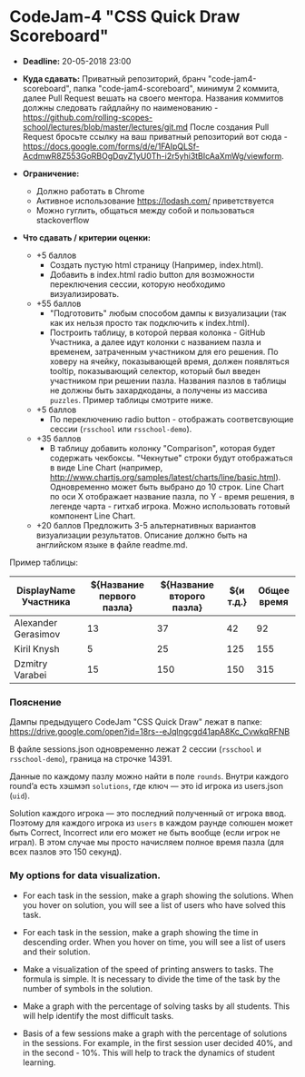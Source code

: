 # CodeJam-4 "CSS Quick Draw Scoreboard"

- **Deadline:** 20-05-2018 23:00
- **Куда сдавать:** Приватный репозиторий, бранч "code-jam4-scoreboard", папка "code-jam4-scoreboard", минимум 2 коммита, далее Pull Request вешать на своего ментора. Названия коммитов должны следовать гайдлайну по наименованию - https://github.com/rolling-scopes-school/lectures/blob/master/lectures/git.md
После создания Pull Request бросьте ссылку на ваш приватный репозиторий вот сюда - https://docs.google.com/forms/d/e/1FAIpQLSf-AcdmwR8Z553GoRBOgDqvZ1yU0Th-i2r5yhi3tBIcAaXmWg/viewform.
- **Ограничение:**
    - Должно работать в Chrome
    - Активное использование https://lodash.com/ приветствуется 
    - Можно гуглить, общаться между собой и пользоваться stackoverflow

- **Что сдавать / критерии оценки:**
    - +5 баллов
      - Создать пустую html страницу (Например, index.html). 
      - Добавить в index.html radio button для возможности переключения сессии, которую необходимо визуализировать.
    - +55 баллов
      - "Подготовить" любым способом дампы к визуализации (так как их нельзя просто так подключить к index.html).
      - Построить таблицу, в которой первая колонка - GitHub Участника, а далее идут колонки с названием пазла и временем, затраченным участником для его решения. По ховеру на ячейку, показывающей время, должен появляться tooltip, показывающий селектор, который был введен участником при решении пазла. Названия пазлов в таблицы не должны быть захардкоданы, а получены из массива  `puzzles`. Пример таблицы смотрите ниже.
    - +5 баллов
      - По переключению radio button - отображать соответсвующие сессии (`rsschool` или `rsschool-demo`).
    - +35 баллов
      - В таблицу добавить колонку "Comparison", которая будет содержать чекбоксы. "Чекнутые" строки будут отображаться в 
      виде Line Chart (например, http://www.chartjs.org/samples/latest/charts/line/basic.html). Одновременно может быть выбрано до 10 строк. Line Chart по оси Х отображает название пазла, по Y - время решения, в легенде чарта - гитхаб игрока.
      Можно использовать готовый компонент Line Chart. 
    - +20 баллов
        Предложить 3-5 альтернативных вариантов визуализации результатов.  Описание должно быть на английском языке в файле readme.md.
 
Пример таблицы:
  
| DisplayName Участника  | ${Название первого пазла} | ${Название второго пазла} | ${и т.д.} | Общее время |
|-----------|-------------|-------------|-------------|-------------|
| Alexander Gerasimov | 13 | 37 | 42 | 92 |
| Kiril Knysh | 5 | 25 | 125 | 155 |
| Dzmitry Varabei | 15 | 150 | 150 | 315 |  

### Пояснение
Дампы предыдущего CodeJam "CSS Quick Draw" лежат в папке:
https://drive.google.com/open?id=18rs--eJqlngcgd41apA8Kc_CvwkqRFNB

В файле sessions.json одновременно лежат 2 сессии (`rsschool` и `rsschool-demo`), граница на строчке 14391.

Данные по каждому пазлу можно найти в поле `rounds`. Внутри каждого round’a есть хэшмэп `solutions`, где ключ — это id игрока из users.json (`uid`).

Solution каждого игрока — это последний полученный от игрока ввод.
Поэтому для каждого игрока из `users` в каждом раунде солюшен может быть Correct, Incorrect или его может не быть вообще
(если игрок не играл). В этом случае мы просто начисляем полное время пазла (для всех пазлов это 150 секунд).


### My options for data visualization.

* For each task in the session, make a graph showing the solutions. When you hover on solution, you will see a list of users who have solved this task.

* For each task in the session, make a graph showing the time in descending order. When you hover on time, you will see a list of users and their solution.

* Make a visualization of the speed of printing answers to tasks. The formula is simple. It is necessary to divide the time of the task by the number of symbols in the solution.

* Make a graph with the percentage of solving tasks by all students. This will help identify the most difficult tasks.

* Basis of a few sessions make a graph with the percentage of solutions in the sessions. For example, in the first session user decided 40%, and in the second - 10%. This will help to track the dynamics of student learning.
